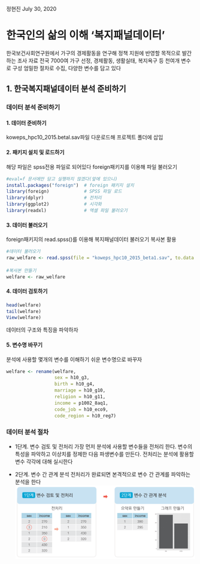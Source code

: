 정현진
July 30, 2020

# 한국인의 삶의 이해 ‘복지패널데이터’

한국보건사회연구원에서 가구의 경제활동을 연구해 정책 지원에 반영할 목적으로 발간하는 조사 자료 전국 7000여 가구 선정,
경제활동, 생활실태, 복지욕구 등 천여개 변수로 구성 엄밀한 절차로 수집, 다양한 변수를 담고 있다

## 1\. 한국복지패널데이터 분석 준비하기

### 데이터 분석 준비하기

#### 1\. 데이터 준비하기

koweps\_hpc10\_2015.betal.sav파일 다운로드해 프로젝트 폴더에 삽입

#### 2\. 패키지 설치 및 로드하기

해당 파일은 spss전용 파일로 되어있다 foreign패키지를 이용해 파일 불러오기

``` r
#eval=f 문서에만 담고 실행하지 않겠다(앞에 있으니)
install.packages("foreign")  # foreign 패키지 설치
library(foreign)             # SPSS 파일 로드
library(dplyr)               # 전처리
library(ggplot2)             # 시각화
library(readxl)              # 엑셀 파일 불러오기
```

#### 3\. 데이터 불러오기

foreign패키지의 read.spss()를 이용해 복지패널데이터 불러오기 복사본 활용

``` r
#데이터 불러오기
raw_welfare <- read.spss(file = "koweps_hpc10_2015_beta1.sav", to.data.frame = T)

#복사본 만들기
welfare <- raw_welfare
```

#### 4\. 데이터 검토하기

``` r
head(welfare)
tail(welfare)
View(welfare)
```

데이터의 구조와 특징을 파악하자

#### 5\. 변수명 바꾸기

분석에 사용할 몇개의 변수를 이해하기 쉬운 변수명으로 바꾸자

``` r
welfare <- rename(welfare,
                  sex = h10_g3,
                  birth = h10_g4,
                  marriage = h10_g10,
                  religion = h10_g11,
                  income = p1002_8aq1,
                  code_job = h10_eco9,
                  code_region = h10_reg7)
```

### 데이터 분석 절차

  - 1단계. 변수 검토 및 전처리 가장 먼저 분석에 사용할 변수들을 전처리 한다. 변수의 특성을 파악하고 이상치를 정제한 다음
    파생변수를 만든다. 전처리는 분석에 활용할 변수 각각에 대해 실시한다

  - 2단계. 변수 간 관계 분석 전처리가 완료되면 본격적으로 변수 간 관계를 파악하는 분석을 한다
    ![](img/09_01.png)
